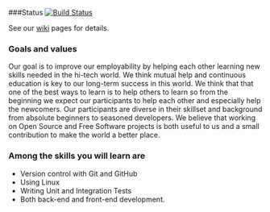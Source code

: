 ###Status
[![Build Status](https://travis-ci.org/szabgab/modiin-co-learning.png)](https://travis-ci.org/szabgab/modiin-co-learning)


See our [wiki](https://github.com/szabgab/modiin-co-learning/wiki) pages for details.

### Goals and values

Our goal is to improve our employability by helping each other learning new skills needed in the hi-tech world.
We think mutual help and continuous education is key to our long-term success in this world.
We think that that one of the best ways to learn is to help others to learn so from the beginning we expect our participants to help each other and especially help the newcomers.
Our participants are diverse in their skillset and background from absolute beginners to seasoned
developers.
We believe that working on Open Source and Free Software projects is both useful to us and a small contribution to make the world a better place.


### Among the skills you will learn are

* Version control with Git and GitHub
* Using Linux
* Writing Unit and Integration Tests
* Both back-end and front-end development.

